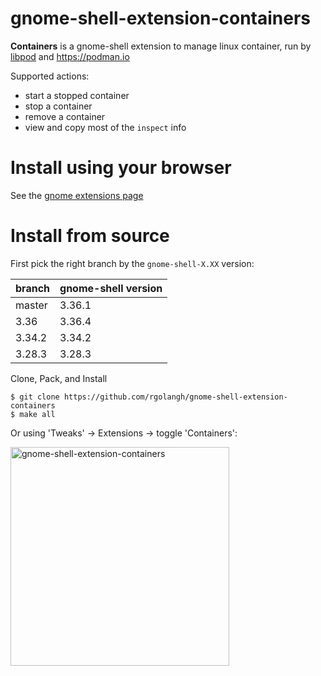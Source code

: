 # gnome-shell-extension-containers

**Containers** is a gnome-shell extension to manage linux container, run by [libpod](https://github.com/containers/libpod) and https://podman.io

Supported actions:
- start a stopped container
- stop a container
- remove a container
- view and copy most of the `inspect` info

# Install using your browser 

See the [gnome extensions page](https://extensions.gnome.org/extension/1500/containers/)  

# Install from source

First pick the right branch by the `gnome-shell-X.XX` version: 

| branch | gnome-shell version |
| --- | --- |
| master | 3.36.1 |
| 3.36   | 3.36.4 |
| 3.34.2 | 3.34.2 |
| 3.28.3 | 3.28.3 |

Clone, Pack, and Install

```console
$ git clone https://github.com/rgolangh/gnome-shell-extension-containers
$ make all
```

Or using 'Tweaks' -> Extensions -> toggle 'Containers':

<p>
  <img src="screenshot.png" width="350" title="gnome-shell-extension-containers">
</p>
